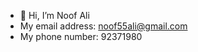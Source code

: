 - 👋 Hi, I’m Noof Ali
-  My email address: noof55ali@gmail.com
-   My phone number: 92371980

<!---
noooff/noooff is a ✨ special ✨ repository because its `README.md` (this file) appears on your GitHub profile.
You can click the Preview link to take a look at your changes.
--->

